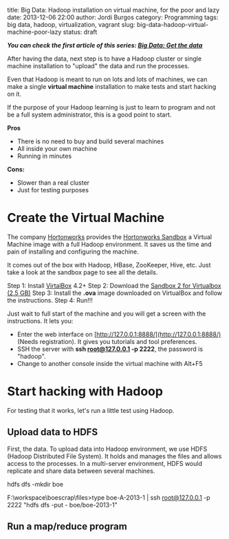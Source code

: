 title: Big Data: Hadoop installation on virtual machine, for the poor and lazy
date: 2013-12-06 22:00
author: Jordi Burgos
category: Programming
tags: big data, hadoop, virtualization, vagrant
slug: big-data-hadoop-virtual-machine-poor-lazy
status: draft

***You can check the first article of this series: [Big Data: Get the data](./big-data-get-data.html)***

After having the data, next step is to have a Hadoop cluster or single machine installation to "upload" the data and run the processes.

Even that Hadoop is meant to run on lots and lots of machines, we can make a single **virtual machine** installation to make tests and start hacking on it.

If the purpose of your Hadoop learning is just to learn to program and not be a full system administrator, this is a good point to start.

**Pros**

* There is no need to buy and build several machines
* All inside your own machine
* Running in minutes

**Cons:**

* Slower than a real cluster
* Just for testing purposes

Create the Virtual Machine
==========================

The company [Hortonworks](http://hortonworks.com/) provides the [Hortonworks Sandbox](http://hortonworks.com/products/hortonworks-sandbox/) a Virtual Machine image with a full Hadoop environment. It saves us the time and pain of installing and configuring the machine.

It comes out of the box with Hadoop, HBase, ZooKeeper, Hive, etc. Just take a look at the sandbox page to see all the details.

Step 1: Install [VirtalBox](https://www.virtualbox.org/wiki/Downloads) 4.2+
Step 2: Download the [Sandbox 2 for Virtualbox (2.5 GB)](http://hortonworks.com/products/hortonworks-sandbox/#install)
Step 3: Install the **.ova** image downloaded on VirtualBox and follow the instructions.
Step 4: Run!!!

Just wait to full start of the machine and you will get a screen with the instructions. It lets you:

* Enter the web interface on [http://127.0.0.1:8888/](http://127.0.0.1:8888/) (Needs registration). It gives you tutorials and tool preferences.
* SSH the server with **ssh root@127.0.0.1 -p 2222**, the password is "hadoop".
* Change to another console inside the virtual machine with Alt+F5

Start hacking with Hadoop
=========================

For testing that it works, let's run a little test using Hadoop.

Upload data to HDFS
-------------------

First, the data. To upload data into Hadoop environment, we use HDFS (Hadoop Distributed File System). It holds and manages the files and allows access to the processes. In a multi-server environment, HDFS would replicate and share data between several machines.

hdfs dfs -mkdir boe

F:\workspace\boescrap\files>type boe-A-2013-1 | ssh root@127.0.0.1 -p 2222 "hdfs dfs -put - boe/boe-2013-1"




Run a map/reduce program
------------------------


